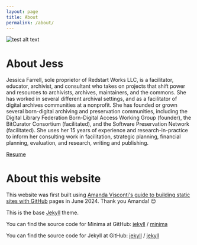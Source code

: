 ```yaml
---
layout: page
title: About
permalink: /about/
---
```

![test alt text](/RedstartWorks/images/jess-farrell-2021.jpeg)

# About Jess

Jessica Farrell, sole proprietor of Redstart Works LLC, is a facilitator, educator, archivist, and consultant who takes on projects that shift power and resources to archivists, archives, maintainers, and the commons. She has worked in several different archival settings, and as a facilitator of digital archives communities at a nonprofit. She has founded or grown several born-digital archiving and preservation communities, including the Digital Library Federation Born-Digital Access Working Group (founder), the BitCurator Consortium (facilitated), and the Software Preservation Network (facilitated). She uses her 15 years of experience and research-in-practice to inform her consulting work in facilitation, strategic planning, financial planning, evaluation, and research, writing and publishing.

[Resume](https://drive.google.com/file/d/1IZ07QFIW7ZmOQQC207I4rcF3s7-IhUtL/view?usp=sharing)

# About this website
This website was first built using [Amanda Visconti's guide to building static sites with GitHub](https://programminghistorian.org/en/lessons/building-static-sites-with-jekyll-github-pages) pages in June 2024. Thank you Amanda! 😍

This is the base [Jekyll](https://jekyllrb.com/) theme. 

You can find the source code for Minima at GitHub:
[jekyll][jekyll-organization] /
[minima](https://github.com/jekyll/minima)

You can find the source code for Jekyll at GitHub:
[jekyll][jekyll-organization] /
[jekyll](https://github.com/jekyll/jekyll)


[jekyll-organization]: https://github.com/jekyll
